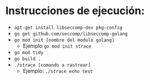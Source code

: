 # Instrucciones de ejecución:
- `apt-get install libseccomp-dev pkg-config`
- `go get github.com/seccomp/libseccomp-golang`
- `go mod init [nombre del modulo golang]`
  - Ejemplo `go mod init strace`
- `go mod tidy`
- `go build .`
- `./strace [comando a rastrear]`
  - Ejemplo: `./strace echo test`

